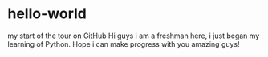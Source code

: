 # hello-world
my start of the tour on GitHub
Hi guys i am a freshman here, i just began my learning of Python. Hope i can make progress with you amazing guys!
